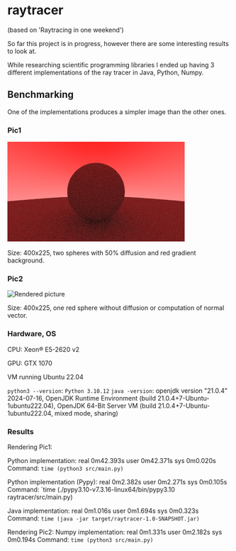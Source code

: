 # raytracer

(based on 'Raytracing in one weekend')

So far this project is in progress, however there are some interesting results to look at.

While researching scientific programming libraries I ended up having 3 different implementations of the ray tracer in Java, Python, Numpy.

## Benchmarking

One of the implementations produces a simpler image than the other ones.

### Pic1

![Rendered picture](https://github.com/chopikus/raytracer/blob/main/pic1.png)

Size: 400x225, two spheres with 50% diffusion and red gradient background.

### Pic2

![Rendered picture](https://github.com/chopikus/raytracer/blob/main/piс2.png)

Size: 400x225, one red sphere without diffusion or computation of normal vector.

### Hardware, OS

CPU: Xeon® E5-2620 v2

GPU: GTX 1070

VM running Ubuntu 22.04

`python3 --version`: `Python 3.10.12`
`java -version`: openjdk version "21.0.4" 2024-07-16, OpenJDK Runtime Environment (build 21.0.4+7-Ubuntu-1ubuntu222.04), OpenJDK 64-Bit Server VM (build 21.0.4+7-Ubuntu-1ubuntu222.04, mixed mode, sharing)

### Results

Rendering Pic1:

Python implementation: real	0m42.393s user	0m42.371s sys	0m0.020s 
Command: `time (python3 src/main.py)`

Python implementation (Pypy): real	0m2.382s user	0m2.271s sys	0m0.105s
Command: `time (./pypy3.10-v7.3.16-linux64/bin/pypy3.10 raytracer/src/main.py)

Java implementation: real	0m1.016s user	0m1.694s sys	0m0.323s
Command: `time (java -jar target/raytracer-1.0-SNAPSHOT.jar)`


Rendering Pic2:
Numpy implementation: real	0m1.331s user	0m2.182s sys	0m0.194s
Command: `time (python3 src/main.py)`

